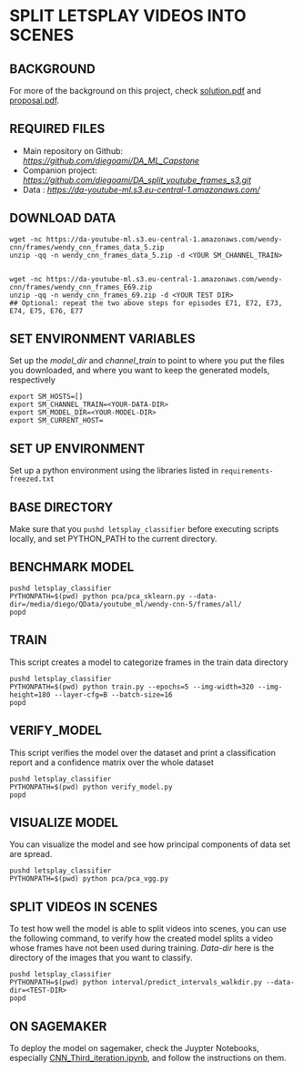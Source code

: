 # SPLIT LETSPLAY VIDEOS INTO SCENES

## BACKGROUND

For more of the background on this project, check [solution.pdf](solution.pdf) and [proposal.pdf](proposal.pdf).


## REQUIRED FILES

* Main repository on Github: _https://github.com/diegoami/DA_ML_Capstone_
* Companion project: _https://github.com/diegoami/DA_split_youtube_frames_s3.git_
* Data : _https://da-youtube-ml.s3.eu-central-1.amazonaws.com/_


## DOWNLOAD DATA

```
wget -nc https://da-youtube-ml.s3.eu-central-1.amazonaws.com/wendy-cnn/frames/wendy_cnn_frames_data_5.zip
unzip -qq -n wendy_cnn_frames_data_5.zip -d <YOUR SM_CHANNEL_TRAIN>


wget -nc https://da-youtube-ml.s3.eu-central-1.amazonaws.com/wendy-cnn/frames/wendy_cnn_frames_E69.zip
unzip -qq -n wendy_cnn_frames_69.zip -d <YOUR TEST DIR>
## Optional: repeat the two above steps for episodes E71, E72, E73, E74, E75, E76, E77
```


## SET ENVIRONMENT VARIABLES

Set up the _model_dir_ and _channel_train_ to point to where you put the files you downloaded, and where you want to keep the generated models, respectively

```
export SM_HOSTS=[]
export SM_CHANNEL_TRAIN=<YOUR-DATA-DIR>
export SM_MODEL_DIR=<YOUR-MODEL-DIR>
export SM_CURRENT_HOST=
```
## SET UP ENVIRONMENT

Set up a python environment using the libraries listed in `requirements-freezed.txt`

##  BASE DIRECTORY

Make sure that you `pushd letsplay_classifier` before executing scripts locally, and set PYTHON_PATH to the current directory.

## BENCHMARK MODEL
 
```
pushd letsplay_classifier
PYTHONPATH=$(pwd) python pca/pca_sklearn.py --data-dir=/media/diego/QData/youtube_ml/wendy-cnn-5/frames/all/
popd
``` 
 

## TRAIN

This script creates a model to categorize frames in the train data directory

```
pushd letsplay_classifier
PYTHONPATH=$(pwd) python train.py --epochs=5 --img-width=320 --img-height=180 --layer-cfg=B --batch-size=16
popd
```

## VERIFY_MODEL

This script verifies the model over the dataset and print a classification report and a confidence matrix over the whole dataset

```
pushd letsplay_classifier
PYTHONPATH=$(pwd) python verify_model.py 
popd
```

## VISUALIZE MODEL

You can visualize the model and see how principal components of data set are spread.

```
pushd letsplay_classifier
PYTHONPATH=$(pwd) python pca/pca_vgg.py 
```


## SPLIT VIDEOS IN SCENES

To test how well the model is able to split videos into scenes, you can use the following command, to verify how the created model splits a video whose frames have not been used during training.
*Data-dir* here is the directory of the images that you want to classify.

```
pushd letsplay_classifier
PYTHONPATH=$(pwd) python interval/predict_intervals_walkdir.py --data-dir=<TEST-DIR>
popd
```

## ON SAGEMAKER

To deploy the model on sagemaker, check the Juypter Notebooks, especially [CNN_Third_iteration.ipynb](CNN_Third_iteration.ipynb), and follow the instructions on them.